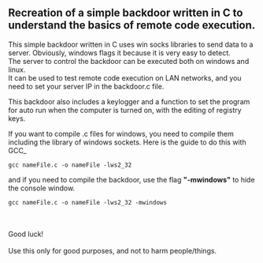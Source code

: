 ## Recreation of a simple backdoor written in C to understand the basics of remote code execution. 
This simple backdoor written in C uses win socks libraries to send data to a server. Obviously, windows flags it because it is very easy to detect.
<br>
The server to control the backdoor can be executed both on windows and linux.<br>
It can be used to test remote code execution on LAN networks, and you need to set your server IP in the backdoor.c file. <br>

This backdoor also includes a keylogger and a function to set the program for auto run when the computer is turned on, with the editing of registry keys.

If you want to compile .c files for windows, you need to compile them including the library of windows sockets. Here is the guide to do this with GCC_
```
gcc nameFile.c -o nameFile -lws2_32
```
and if you need to compile the backdoor, use the flag **"-mwindows"** to hide the console window.
```
gcc nameFile.c -o nameFile -lws2_32 -mwindows
```

<br><br>Good luck!
<br><br>
Use this only for good purposes, and not to harm people/things.
